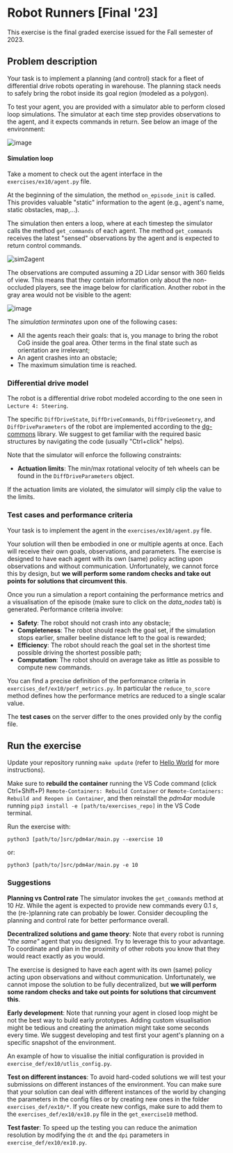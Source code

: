 # Robot Runners [Final '23]

This exercise is the final graded exercise issued for the Fall semester of 2023.

## Problem description
Your task is to implement a planning (and control) stack for a fleet of differential drive robots operating in warehouse.
The planning stack needs to safely bring the robot inside its goal region (modeled as a polygon).  

To test your agent, you are provided with a simulator able to perform closed loop simulations.
The simulator at each time step provides observations to the agent, and it expects commands in return.
See below an image of the environment:

![image](https://github.com/PDM4AR/exercises/assets/18750753/b4445a9d-98b9-4b56-96d2-281de2a97947)

#### Simulation loop
Take a moment to check out the agent interface in the `exercises/ex10/agent.py` file.

At the beginning of the simulation, the method `on_episode_init` is called.
This provides valuable "static" information to the agent (e.g., agent's name, static obstacles, map,...).

The simulation then enters a loop, where at each timestep the simulator calls the method `get_commands` of each agent.
The method `get_commands` receives the latest "sensed" observations by the agent and is expected to return control commands.

![sim2agent](https://user-images.githubusercontent.com/18750753/144580159-d4d29506-03b2-49b9-b4b8-3cde701cc7d4.png)

The observations are computed assuming a 2D Lidar sensor with 360 fields of view. 
This means that they contain information only about the non-occluded players, see the image below for clarification.
Another robot in the gray area would not be visible to the agent:

![image](https://user-images.githubusercontent.com/18750753/207558372-afd91da4-4e0d-47a0-ae54-eb6dc7e013f4.png)

The *simulation terminates* upon one of the following cases:
- All the agents reach their goals: that is, you manage to bring the robot CoG inside the goal area. 
Other terms in the final state such as orientation are irrelevant;
- An agent crashes into an obstacle;
- The maximum simulation time is reached.

### Differential drive model
The robot is a differential drive robot modeled according to the one seen in `Lecture 4: Steering`.

The specific `DiffDriveState`, `DiffDriveCommands`, `DiffDriveGeometry`, and `DiffDriveParameters` of the robot are implemented according to the [dg-commons](https://github.com/idsc-frazzoli/dg-commons) library.
We suggest to get familiar with the required basic structures by navigating the code (usually "Ctrl+click" helps). 

Note that the simulator will enforce the following constraints:
- **Actuation limits**: The min/max rotational velocity of teh wheels can be found in the `DiffDriveParameters` object.

If the actuation limits are violated, the simulator will simply clip the value to the limits.

### Test cases and performance criteria
Your task is to implement the agent in the `exercises/ex10/agent.py` file.

Your solution will then be embodied in one or multiple agents at once. 
Each will receive their own goals, observations, and parameters.
The exercise is designed to have each agent with its own (same) policy acting upon observations and without communication.
Unfortunately, we cannot force this by design, but **we will perform some random checks and take out points for solutions that circumvent this**.

Once you run a simulation a report containing the performance metrics and a visualisation of the episode (make sure to click on the _data_nodes_ tab) is generated.
Performance criteria involve:
- **Safety**: The robot should not crash into any obstacle;
- **Completeness**: The robot should reach the goal set, if the simulation stops earlier, smaller beeline distance left to the goal is rewarded;
- **Efficiency**: The robot should reach the goal set in the shortest time possible driving the shortest possible path;
- **Computation**: The robot should on average take as little as possible to compute new commands.

You can find a precise definition of the performance criteria in `exercises_def/ex10/perf_metrics.py`.
In particular the `reduce_to_score` method defines how the performance metrics are reduced to a single scalar value.

The **test cases** on the server differ to the ones provided only by the config file.

## Run the exercise
Update your repository running `make update` (refer to [Hello World](01-helloworld.md) for more instructions).

Make sure to **rebuild the container** running the VS Code command (click Ctrl+Shift+P) `Remote-Containers: Rebuild Container` or `Remote-Containers: Rebuild and Reopen in Container`, and then reinstall the *pdm4ar* module running `pip3 install -e [path/to/exercises_repo]` in the VS Code terminal.

Run the exercise with:
```shell
python3 [path/to/]src/pdm4ar/main.py --exercise 10
```
or:
```shell
python3 [path/to/]src/pdm4ar/main.py -e 10
```


### Suggestions

**Planning vs Control rate**
The simulator invokes the `get_commands` method at 10 _Hz_. 
While the agent is expected to provide new commands every 0.1 _s_, the (re-)planning rate can probably be lower.
Consider decoupling the planning and control rate for better performance overall.

**Decentralized solutions and game theory**:
Note that every robot is running _"the same"_ agent that you designed. 
Try to leverage this to your advantage. 
To coordinate and plan in the proximity of other robots you know that they would react exactly as you would. 

The exercise is designed to have each agent with its own (same) policy acting upon observations and without communication.
Unfortunately, we cannot impose the solution to be fully decentralized, but **we will perform some random checks and take out points for solutions that circumvent this**.


**Early development**: 
Note that running your agent in closed loop might be not the best way to build early prototypes.
Adding custom visualisation might be tedious and creating the animation might take some seconds every time.
We suggest developing and test first your agent's planning on a specific snapshot of the environment.

An example of how to visualise the initial configuration is provided in `exercise_def/ex10/utlis_config.py`.

**Test on different instances**:
To avoid hard-coded solutions we will test your submissions on different instances of the environment.
You can make sure that your solution can deal with different instances of the world by changing the parameters in the config files or by creating new ones in the folder `exercises_def/ex10/*`.
If you create new configs, make sure to add them to the `exercises_def/ex10/ex10.py` file in the `get_exercise10` method.

**Test faster**:
To speed up the testing you can reduce the animation resolution by modifying the `dt` and the `dpi` parameters in `exercise_def/ex10/ex10.py`.
